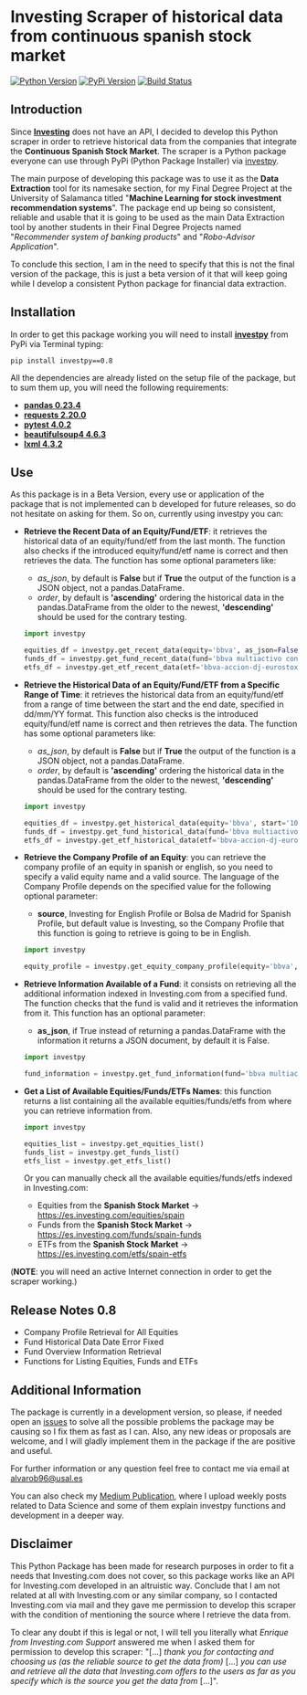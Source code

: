 # Investing Scraper of historical data from continuous spanish stock market

[![Python Version](https://img.shields.io/pypi/pyversions/investpy.svg)](https://pypi.org/project/investpy/)
[![PyPi Version](https://img.shields.io/pypi/v/investpy.svg)](https://pypi.org/project/investpy/)
[![Build Status](https://travis-ci.org/alvarob96/investpy.svg?branch=master)](https://pypi.org/project/investpy/)

## Introduction

Since [**Investing**](https://es.investing.com/) does not have an API, I decided to develop this Python scraper in order to retrieve historical data from the companies that integrate the **Continuous Spanish Stock Market**. The scraper is a Python package everyone can use through PyPi (Python Package Installer) via [investpy](https://pypi.org/project/investpy/).

The main purpose of developing this package was to use it as the **Data Extraction** tool for its namesake section, for my Final Degree Project at the University of Salamanca titled "**Machine Learning for stock investment recommendation systems**". The package end up being so consistent, reliable and usable that it is going to be used as the main Data Extraction tool by another students in their Final Degree Projects named "*Recommender system of banking products*" and "*Robo-Advisor Application*".

To conclude this section, I am in the need to specify that this is not the final version of the package, this is just a beta version of it that will keep going while I develop a consistent Python package for financial data extraction.

## Installation

In order to get this package working you will need to install [**investpy**](https://pypi.org/project/investpy/) from PyPi via Terminal typing:

``pip install investpy==0.8``

All the dependencies are already listed on the setup file of the package, but to sum them up, you will need the following requirements:

* [**pandas 0.23.4**](https://pypi.org/project/pandas/)
* [**requests 2.20.0**](https://pypi.org/project/requests/)
* [**pytest 4.0.2**](https://pypi.org/project/pytest/)
* [**beautifulsoup4 4.6.3**](https://pypi.org/project/beautifulsoup4/)
* [**lxml 4.3.2**](https://pypi.org/project/lxml/)

## Use

As this package is in a Beta Version, every use or application of the package that is not implemented can b developed for future releases, so do not hesitate on asking for them. So on, currently using investpy you can:

* **Retrieve the Recent Data of an Equity/Fund/ETF**: it retrieves the historical data of an equity/fund/etf from the last month. The function also checks if the introduced equity/fund/etf name is correct and then retrieves the data.
The function has some optional parameters like: 
    * *as_json*, by default is **False** but if **True** the output of the function is a JSON object, not a pandas.DataFrame.
    * *order*, by default is **'ascending'** ordering the historical data in the pandas.DataFrame from the older to the newest, **'descending'** should be used for the contrary testing. 
 
    ```python
    import investpy
    
    equities_df = investpy.get_recent_data(equity='bbva', as_json=False, order='ascending')
    funds_df = investpy.get_fund_recent_data(fund='bbva multiactivo conservador pp', as_json=False, order='ascending')
    etfs_df = investpy.get_etf_recent_data(etf='bbva-accion-dj-eurostoxx-50', as_json=False, order='ascending')
    ```

* **Retrieve the Historical Data of an Equity/Fund/ETF from a Specific Range of Time**: it retrieves the historical data from an equity/fund/etf from a range of time between the start and the end date, specified in dd/mm/YY format. This function also checks is the introduced equity/fund/etf name is correct and then retrieves the data.
The function has some optional parameters like:
    * *as_json*, by default is **False** but if **True** the output of the function is a JSON object, not a pandas.DataFrame.
    * *order*, by default is **'ascending'** ordering the historical data in the pandas.DataFrame from the older to the newest, **'descending'** should be used for the contrary testing. 

    ```python
    import investpy
    
    equities_df = investpy.get_historical_data(equity='bbva', start='10/10/2018', end='10/12/2018', as_json=False, order='ascending')
    funds_df = investpy.get_fund_historical_data(fund='bbva multiactivo conservador pp', start='10/10/2018', end='10/12/2018', as_json=False, order='ascending')
    etfs_df = investpy.get_etf_historical_data(etf='bbva-accion-dj-eurostoxx-50', start='10/10/2018', end='10/12/2018', as_json=False, order='ascending')
    ```
    
* **Retrieve the Company Profile of an Equity**: you can retrieve the company profile of an equity in spanish or english, so you need to specify a valid equity name and a valid source. 
The language of the Company Profile depends on the specified value for the following optional parameter:
    * **source**, Investing for English Profile or Bolsa de Madrid for Spanish Profile, but default value is Investing, so the Company Profile that this function is going to retrieve is going to be in English.

    ```python
    import investpy
    
    equity_profile = investpy.get_equity_company_profile(equity='bbva', source='Investing')
    ```
    
* **Retrieve Information Available of a Fund**: it consists on retrieving all the additional information indexed in Investing.com from a specified fund. The function checks that the fund is valid and it retrieves the information from it.
This function has an optional parameter:
    * **as_json**, if True instead of returning a pandas.DataFrame with the information it returns a JSON document, by default it is False.

    ```python
    import investpy
    
    fund_information = investpy.get_fund_information(fund='bbva multiactivo conservador pp', as_json=False)
    ```
    
* **Get a List of Available Equities/Funds/ETFs Names**: this function returns a list containing all the available equities/funds/etfs from where you can retrieve information from.

    ```python
    import investpy
    
    equities_list = investpy.get_equities_list()
    funds_list = investpy.get_funds_list()
    etfs_list = investpy.get_etfs_list()
    ```

    Or you can manually check all the available equities/funds/etfs indexed in Investing.com:
    * Equities from the **Spanish Stock Market** -> https://es.investing.com/equities/spain
    * Funds from the **Spanish Stock Market** -> https://es.investing.com/funds/spain-funds
    * ETFs from the **Spanish Stock Market** -> https://es.investing.com/etfs/spain-etfs

(**NOTE**: you will need an active Internet connection in order to get the scraper working.)

## Release Notes 0.8

* Company Profile Retrieval for All Equities
* Fund Historical Data Date Error Fixed
* Fund Overview Information Retrieval
* Functions for Listing Equities, Funds and ETFs

## Additional Information

The package is currently in a development version, so please, if needed open an [issues](https://github.com/alvarob96/investpy/issues) to solve all the possible problems the package may be causing
so I fix them as fast as I can. Also, any new ideas or proposals are welcome, and I will gladly implement them in the package if the are positive and useful.

For further information or any question feel free to contact me via email at alvarob96@usal.es

You can also check my [Medium Publication](https://medium.com/research-studies-by-alvaro-bartolome/investpy-a-python-library-for-historical-data-extraction-from-the-spanish-stock-market-ad4d564dbfc5), where I upload weekly posts related to Data Science and some of them explain investpy functions and development in a deeper way.

## Disclaimer

This Python Package has been made for research purposes in order to fit a needs that Investing.com does not cover, so this package works like an API for Investing.com developed in an altruistic way. Conclude that I am not related at all with Investing.com or any similar company, so I contacted Investing.com via mail and they gave me permission to develop this scraper with the condition of mentioning the source where I retrieve the data from.

To clear any doubt if this is legal or not, I will tell you literally what *Enrique from Investing.com Support* answered me when I asked them for permission to develop this scraper: "[...] *thank you for contacting and choosing us (as the reliable source to get the data from)* [...] *you can use and retrieve all the data that Investing.com offers to the users as far as you specify which is the source you get the data from* [...]".
